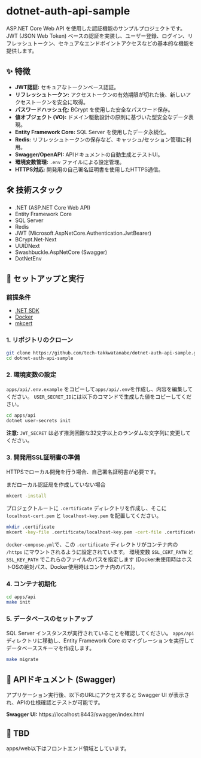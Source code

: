 # dotnet-auth-api-sample

ASP.NET Core Web API を使用した認証機能のサンプルプロジェクトです。
JWT (JSON Web Token) ベースの認証を実装し、ユーザー登録、ログイン、リフレッシュトークン、セキュアなエンドポイントアクセスなどの基本的な機能を提供します。

## ✨ 特徴

- **JWT認証:** セキュアなトークンベース認証。
- **リフレッシュトークン:** アクセストークンの有効期限が切れた後、新しいアクセストークンを安全に取得。
- **パスワードハッシュ化:** BCrypt を使用した安全なパスワード保存。
- **値オブジェクト (VO):** ドメイン駆動設計の原則に基づいた型安全なデータ表現。
- **Entity Framework Core:** SQL Server を使用したデータ永続化。
- **Redis:** リフレッシュトークンの保存など、キャッシュ/セッション管理に利用。
- **Swagger/OpenAPI:** APIドキュメントの自動生成とテストUI。
- **環境変数管理:** `.env` ファイルによる設定管理。
- **HTTPS対応:** 開発用の自己署名証明書を使用したHTTPS通信。

## 🛠 技術スタック

- .NET (ASP.NET Core Web API)
- Entity Framework Core
- SQL Server
- Redis
- JWT (Microsoft.AspNetCore.Authentication.JwtBearer)
- BCrypt.Net-Next
- UUIDNext
- Swashbuckle.AspNetCore (Swagger)
- DotNetEnv

## 🚀 セットアップと実行

### 前提条件
- [.NET SDK](https://dotnet.microsoft.com/download)
- [Docker](https://www.docker.com/)
- [mkcert](https://github.com/FiloSottile/mkcert)

### 1. リポジトリのクローン
```bash
git clone https://github.com/tech-takkwatanabe/dotnet-auth-api-sample.git
cd dotnet-auth-api-sample
```

### 2. 環境変数の設定
`apps/api/.env.example` をコピーして`apps/api/.env`を作成し、内容を編集してください。
`USER_SECRET_ID`には以下のコマンドで生成した値をコピーしてください。

```bash
cd apps/api
dotnet user-secrets init
```

**注意:** `JWT_SECRET` は必ず推測困難な32文字以上のランダムな文字列に変更してください。

### 3. 開発用SSL証明書の準備
HTTPSでローカル開発を行う場合、自己署名証明書が必要です。

まだローカル認証局を作成していない場合
```bash
mkcert -install
```

プロジェクトルートに `.certificate` ディレクトリを作成し、そこに `localhost-cert.pem` と `localhost-key.pem` を配置してください。

```bash
mkdir .certificate
mkcert -key-file .certificate/localhost-key.pem -cert-file .certificate/localhost-cert.pem localhost 127.0.0.1 ::1
```
`docker-compose.yml`で、この `.certificate` ディレクトリがコンテナ内の `/https` にマウントされるように設定されています。
環境変数 `SSL_CERT_PATH` と `SSL_KEY_PATH` でこれらのファイルのパスを指定します (Docker未使用時はホストOSの絶対パス、Docker使用時はコンテナ内のパス)。

### 4. コンテナ初期化
```bash
cd apps/api
make init
```

### 5. データベースのセットアップ
SQL Server インスタンスが実行されていることを確認してください。
`apps/api` ディレクトリに移動し、Entity Framework Core のマイグレーションを実行してデータベーススキーマを作成します。
```bash
make migrate
```

## 📄 APIドキュメント (Swagger)

アプリケーション実行後、以下のURLにアクセスすると Swagger UI が表示され、APIの仕様確認とテストが可能です。

**Swagger UI:** https://localhost:8443/swagger/index.html

## 🚧 TBD

apps/web以下はフロントエンド領域としています。